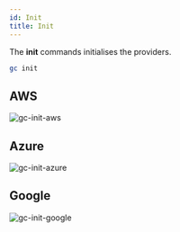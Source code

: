 ```yaml
---
id: Init
title: Init
---
```


The **init** commands initialises the providers.

```sh
gc init
```

## AWS

![gc-init-aws](https://raw.githubusercontent.com/grucloud/grucloud/main/docusaurus/plantuml/gc-init-aws.svg)

## Azure

![gc-init-azure](https://raw.githubusercontent.com/grucloud/grucloud/main/docusaurus/plantuml/gc-init-azure.svg)

## Google

![gc-init-google](https://raw.githubusercontent.com/grucloud/grucloud/main/docusaurus/plantuml/gc-init-google.svg)
